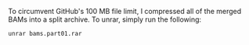 To circumvent GitHub's 100 MB file limit, I compressed all of the merged BAMs into a split archive. To unrar, simply run the following:

```bash
unrar bams.part01.rar
```

